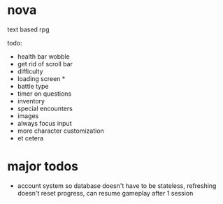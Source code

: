 # nova

text based rpg

todo:

- health bar wobble
- get rid of scroll bar
- difficulty
- loading screen \*
- battle type
- timer on questions
- inventory
- special encounters
- images
- always focus input
- more character customization
- et cetera

# major todos

- account system so database doesn't have to be stateless, refreshing doesn't reset progress, can resume gameplay after 1 session
